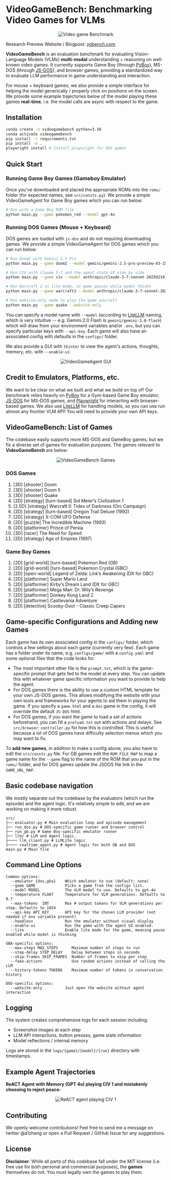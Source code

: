 # VideoGameBench: Benchmarking Video Games for VLMs
<p align="center">
  <img src="media/img/vgbench.png" alt="Video game Benchmark">
</p>

Research Preview Website / Blogpost: [vgbench.com](https://www.vgbench.com)

**VideoGameBench** is an evaluation benchmark for evaluating Vision-Language Models (VLMs) **multi-modal** understanding + reasoning on well-known video games. It currently supports Game Boy (through [PyBoy](https://github.com/Baekalfen/PyBoy)), MS-DOS (through [JS-DOS](https://js-dos.com/overview.html)), and browser games, providing a standardized way to evaluate LLM performance in game understanding and interaction.

For mouse + keyboard games, we also provide a simple interface for helping the model generically / properly click on positions on the screen. We provide some example trajectories below of the model playing these games **real-time**, i.e. the model calls are async with respect to the game.

## Installation

```bash
conda create -n videogamebench python=3.10
conda activate videogamebench
pip install -r requirements.txt
pip install -e .  
playwright install # Install playwright for DOS games
```

## Quick Start

### Running Game Boy Games (Gameboy Emulator)
Once you've downloaded and placed the appropriate ROMs into the `roms/` folder (for expected names, see `src/consts.py`). We provide a simple VideoGameAgent for Game Boy games which you can run below:

```bash
# Run with a Game Boy ROM file
python main.py --game pokemon_red --model gpt-4o

```

### Running DOS Games (Mouse + Keyboard)
DOS games are loaded with `js-dos` and do not requiring downloading games. We provide a simple VideoGameAgent for DOS games which you can run below:

```bash
# Run Doom2 with Gemini 2.5 Pro
python main.py --game doom2 --model gemini/gemini-2.5-pro-preview-03-25

# Run CIV with claude 3-7 and the agent state UI side by side
python main.py --game civ --model anthropic/claude-3-7-sonnet-20250219 --enable-ui

# Run Warcraft 2 in lite mode, so game pauses while model thinks
python main.py --game warcraft2 --model anthropic/claude-3-7-sonnet-20250219 --enable-ui

# Run website-only mode to play the game yourself
python main.py --game quake --website-only
```

You can specify a model name with `--model` (according to [LiteLLM](https://github.com/BerriAI/litellm) naming, which is very intuitive -- e.g. Gemini 2.0 Flash is `gemini/gemini-2.0-flash`) which will draw from your environment variables and/or `.env`, but you can specify particular keys with `--api-key`. Each game will also have an associated config with defaults in the `configs/` folder.

We also provide a GUI with `tkinter` to view the agent's actions, thoughts, memory, etc. with `--enable-ui`:

<p align="center">
  <img src="media/img/ui-example.jpg" alt="VideoGameAgent GUI">
</p>


## Credit to Emulators, Platforms, etc.
We want to be clear on what we built and what we build on top of! Our benchmark relies heavily on [PyBoy](https://github.com/Baekalfen/PyBoy) for a Gym-based Game Boy emulator, [JS-DOS](https://js-dos.com/overview.html) for MS-DOS games, and [Playwright](https://playwright.dev/) for interacting with browser-based games. We also use [LiteLLM](https://docs.litellm.ai/docs/) for handling models, so you can use run almost any frontier VLM API! You will need to provide your own API keys.

## VideoGameBench: List of Games
The codebase easily supports more MS-DOS and GameBoy games, but we fix a diverse set of games for evaluation purposes. The games relevant to **VideoGameBench** are below:

<p align="center">
  <img src="media/img/collage.png" alt="VideoGameBench Games">
</p>

### DOS Games
1. [3D] [shooter] Doom
2. [3D] [shooter] Doom II
3. [3D] [shooter] Quake
4. [2D] [strategy] [turn-based] Sid Meier’s Civilization 1
5. [2.5D] [strategy] Warcraft II: Tides of Darkness (Orc Campaign)
6. [2D] [strategy] [turn-based] Oregon Trail Deluxe (1992)
7. [2D] [strategy] X-COM UFO Defense
8. [2D] [puzzle] The Incredible Machine (1993)
9. [2D] [platformer] Prince of Persia
10. [3D] [racer] The Need for Speed
11. [2D] [strategy] Age of Empires (1997)

### Game Boy Games
1. [2D] [grid-world] [turn-based] Pokemon Red (GB)
2. [2D] [grid-world] [turn-based] Pokemon Crystal (GBC)
3. [2D] [open-world] Legend of Zelda: Link’s Awakening (DX for GBC)
4. [2D] [platformer] Super Mario Land
5. [2D] [platformer] Kirby’s Dream Land (DX for GBC)
6. [2D] [platformer] Mega Man: Dr. Wily’s Revenge
7. [2D] [platformer] Donkey Kong Land 2
8. [2D] [platformer] Castlevania Adventure
8. [2D] [detective] Scooby-Doo! - Classic Creep Capers 


## Game-specific Configurations and Adding new Games
Each game has its own associated config in the `configs/` folder, which controls a few settings about each game (currently very few). Each game has a folder under its name, e.g. `configs/game/` with a `config.yaml` and some optional files that the code looks for:
* The most important other file is the `prompt.txt`, which is the game-specific prompt that gets fed to the model at every step. You can update this with whatever game specific information you want to provide to help the agent.
* For DOS games there is the ability to use a custom HTML template for your own JS-DOS games. This allows modifying the website with your own tools and frameworks for your agents to aid them in playing the game. If you specify a `game.html` and a `dos` game in the config, it will override the default `JS-DOS` html.
* For DOS games, if you want the game to load a set of actions beforehand, you can fill a `preload.txt` out with actions and delays. See `src/browser_controller.py` for how this is controlled. This is useful because a lot of DOS games have difficulty selection menus which you may want to fix.

To **add new games**, in addition to make a config above, you also have to edit the `src/consts.py` file. For GB games edit the `ROM_FILE_MAP` to map a game name for the `--game` flag to the name of the ROM that you put in the `roms/` folder, and for DOS games update the JSDOS file link in the `GAME_URL_MAP`.

## Basic codebase navigation
We mostly separate out the codebase by the evaluators (which run the episode) and the agent logic. It's relatively simple to edit, and we are working on making it more robust.

```
src/
├── evaluator.py # Main evaluation loop and episode management
├── run_dos.py # DOS-specific game runner and browser control
├── run_gb.py # Game Boy-specific emulator runner
├── llm/ # LLM and Agent logic.
├──── llm_client.py # LLMLite logic
├──── realtime_agent.py # Agent logic for both GB and DOS
main.py # Main file
```

## Command Line Options

```
Common options:
  --emulator {dos,gba}    Which emulator to use (default: none)
  --game GAME             Picks a game from the configs list.
  --model MODEL           The VLM model to use. Defaults to gpt-4o
  --temperature FLOAT     Temperature for VLM generations. Defaults to 0.7
  --max-tokens  INT       Max # output tokens for VLM generations per step. Defaults to 1024
  --api-key API_KEY       API key for the chosen LLM provider (not needed if env variable present)
  --headless              Run the emulator without visual display
  --enable-ui             Run the game with the agent UI enabled.
  --lite                  Enable lite mode for the game, meaning pause enabled while model is thinking

GBA-specific options:
  --max-steps MAX_STEPS      Maximum number of steps to run
  --step-delay STEP_DELAY    Delay between steps in seconds
  --skip-frames SKIP_FRAMES  Number of frames to skip per step
  --fake-actions             Use random actions instead of calling the LLM
  --history-tokens TOKENS    Maximum number of tokens in conversation history

DOS-specific options:
  --website-only          Just open the website without agent interaction
```


## Logging

The system creates comprehensive logs for each session including:
- Screenshot images at each step
- LLM API interactions, button presses, game state information
- Model reflections / internal memory

Logs are stored in the `logs/{game}/{model}/{run}` directory with timestamps.

## Example Agent Trajectories

**ReACT Agent with Memory (GPT 4o) playing CIV 1 and mistakenly choosing to reject peace:**
<p align="center">
  <img src="media/clips/civ_lost_game.gif" alt="ReACT agent playing CIV 1">
</p>

## Contributing
We openly welcome contributions! Feel free to send me a message on twitter @a1zhang or open a Pull Request / GitHub Issue for any suggestions.

## License
**Disclaimer**: While all parts of this codebase fall under the MIT license (i.e. free use for both personal and commercial purposes), the **games** themselves do not. You must legally own the games to play them.

